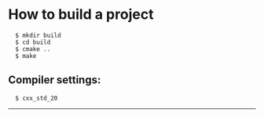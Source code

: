 # How to build a project
```
  $ mkdir build
  $ cd build
  $ cmake ..
  $ make
```
## Compiler settings:
```
  $ cxx_std_20
```
---
